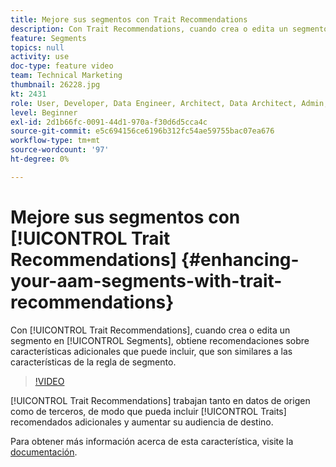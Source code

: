 ```yaml
---
title: Mejore sus segmentos con Trait Recommendations
description: Con Trait Recommendations, cuando crea o edita un segmento, obtiene recomendaciones sobre características adicionales que puede incluir, que son similares a las características de la regla de segmento.
feature: Segments
topics: null
activity: use
doc-type: feature video
team: Technical Marketing
thumbnail: 26228.jpg
kt: 2431
role: User, Developer, Data Engineer, Architect, Data Architect, Admin, Leader
level: Beginner
exl-id: 2d1b66fc-0091-44d1-970a-f30d6d5cca4c
source-git-commit: e5c694156ce6196b312fc54ae59755bac07ea676
workflow-type: tm+mt
source-wordcount: '97'
ht-degree: 0%

---
```


# Mejore sus segmentos con [!UICONTROL Trait Recommendations] {#enhancing-your-aam-segments-with-trait-recommendations}

Con [!UICONTROL Trait Recommendations], cuando crea o edita un segmento en [!UICONTROL Segments], obtiene recomendaciones sobre características adicionales que puede incluir, que son similares a las características de la regla de segmento.

>[!VIDEO](https://video.tv.adobe.com/v/26228/?quality=12)

[!UICONTROL Trait Recommendations] trabajan tanto en datos de origen como de terceros, de modo que pueda incluir [!UICONTROL Traits] recomendados adicionales y aumentar su audiencia de destino.

Para obtener más información acerca de esta característica, visite la [documentación](https://experiencecloud.adobe.com/resources/help/es_ES/aam/trait-recommendations.html).
